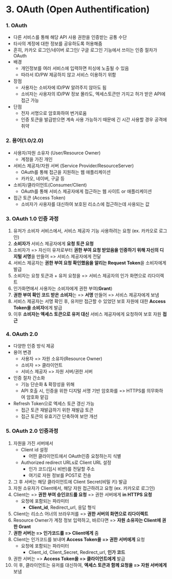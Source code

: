 # 3. OAuth (Open Authentification)



### 1. OAuth

* 다른 서비스를 통해 해당 API 사용 권한을 인증받는 공통 수단
* 타사의 계정에 대한 정보를 공유하도록 허용해줌
* 흔히, 카카오 로그인/네이버 로그인/ 구글 로그인 기능에서 쓰이는 인증 절차가 OAuth
* 배경
  * 개인정보를 여러 서비스에 입력하면 피싱에 노출될 수 있음
  * 따라서 ID/PW 제공하지 않고 서비스 이용하기 위함
* 장점
  * 사용자는 소비자에 ID/PW 알려주지 않아도 됨
  * 소비자는 사용자의 ID/PW 정보 몰라도, 엑세스토큰만 가지고 허가 받은 API에 접근 가능
* 단점
  * 전자 서명으로 암호화하여 번거로움
  * 인증 토큰을 발급받으면 계속 사용 가능하기 때문에 긴 시간 사용할 경우 공격에 취약



### 2. 용어(1.0/2.0)

* 사용자/자원 소유자 (User/Resource Owner)
  * 계정을 가진 개인
* 서비스 제공자/자원 서버 (Service Provider/ResourceServer)
  * OAuth를 통해 접근을 지원하는 웹 애플리케이션
  * 카카오, 네이버, 구글 등
* 소비자/클라이언트(Consumer/Client)
  * OAuth를 통해 서비스 제공자에게 접근하는 웹 사이트 or 애플리케이션
* 접근 토큰 (Access Token)
  * 소비자가 사용자를 대신하여 보호된 리소스에 접근하는데 사용되는 값



### 3. OAuth 1.0 인증 과정

1. 유저가 소비자 서비스에서, 서비스 제공자 기능 사용하려는 요청 (ex. 카카오로 로그인)
2. **소비자가** 서비스 제공자에게 **요청 토큰 요청**
3. 소비자가 => 자신이 유저로부터 **권한 부여 요청 받았음을 인증하기 위해 자신의 디지털 서명**을 만들어 => 서비스 제공자에게 전달
4. 서비스 제공자는 **권한 부여 요청 확인했음을 알리는 Request Token**을 소비자에게 발급
5. 소비자는 요청 토큰과 + 유저 요청을 => 서비스 제공자의 인가 화면으로 리다이렉트
6. 인가화면에서 사용자는 소비자에게 권한 부여(**Grant**)
7. **권한 부여 확인 코드 받은 소비자**는 => **서명** 만들어 => 서비스 제공자에게 보냄
8. 서비스 제공자는 서명 확인 후, 유저만 접근할 수 있었던 보호 자원에 대한 **Access Token을 소비자**에게 발급
9. 이후 **소비자는 엑세스 토큰으로 유저 대신** 서비스 제공자에게 요청하여 보호 자원 **접근**

  

### 4. OAuth 2.0

* 다양한 인증 방식 제공
* 용어 변경
  * 사용자 => 자원 소유자(Resource Owner)
  * 소비자 => 클라이언트
  * 서비스 제공자 => 자원 서버/권한 서버
* 인증 절차 간소화 
  * 기능 단순화 & 확장성을 위해
  * API 호출 시, 인증을 위한 디지털 서명 기반 암호화를 => HTTPS를 의무화하여 암호화 맡김
* Refresh Token으로 엑세스 토큰 갱신 가능
  * 접근 토큰 재발급하기 위한 재발급 토큰
  * 접근 토큰의 유효기간 단축하여 보안 개선



### 5. OAuth 2.0 인증과정

1. 자원을 가진 서버에서 
   * Client id 설정
     * 어떤 클라이언트에서 OAuth인증 요청하는지 식별
   * Authorized redirect URLs로 Client URL 설정
     * 인가 코드(임시 비번)를 전달할 주소
     * 여기로 자원 정보를 POST로 전송
2. 그 후 서버는 해당 클라이언트에 Client Secret(비밀 키) 발급
3. 자원 소유자가 Client에서, 해당 자원 접근하려고 요청 (ex. 카카오로 로그인)
4. Client는 => **권한 부여 승인코드를 요청** => 권한 서버에게 **in HTTPS 요청**
   * 요청에 포함되는 파라미터
     * **Client_id**, Redirect_url, 응답 형식
5. Client는 리소스 어너의 브라우저를 => **권한 서버의 화면으로 리다이렉트**
6. Resource Owner가 계정 정보 입력하고, 바르다면 => **자원 소유자는 Client에 권한 Grant**
7.  **권한 서버는 => 인가코드를 => Client에게** 줌
8. Client는 인가코드를 보내며 **Access Token을 => 권한 서버에게** 요청
   * 요청에 포함되는 파라미터
     * Client_id, Client_Secret, Redirect_url, **인가 코드**
9. 권한 서버는 => **Access Token을 => 클라이언트에게** 발급
10. 이 후, 클라이언트는 유저를 대신하여, **엑세스 토큰과 함께 요청을  => 자원 서버에게** 보냄